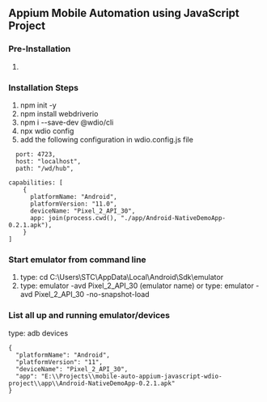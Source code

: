 ## Appium Mobile Automation using JavaScript Project

### Pre-Installation

1.

### Installation Steps

1. npm init -y
2. npm install webdriverio
3. npm i --save-dev @wdio/cli
4. npx wdio config
5. add the following configuration in wdio.config.js file

```
  port: 4723,
  host: "localhost",
  path: "/wd/hub",
```

```
capabilities: [
    {
      platformName: "Android",
      platformVersion: "11.0",
      deviceName: "Pixel_2_API_30",
      app: join(process.cwd(), "./app/Android-NativeDemoApp-0.2.1.apk"),
    }
]
```

### Start emulator from command line

1. type: cd C:\Users\STC\AppData\Local\Android\Sdk\emulator
2. type: emulator -avd Pixel_2_API_30 (emulator name)
   or
   type: emulator -avd Pixel_2_API_30 -no-snapshot-load

### List all up and running emulator/devices

type: adb devices

```
{
  "platformName": "Android",
  "platformVersion": "11",
  "deviceName": "Pixel_2_API_30",
  "app": "E:\\Projects\\mobile-auto-appium-javascript-wdio-project\\app\\Android-NativeDemoApp-0.2.1.apk"
}
```
